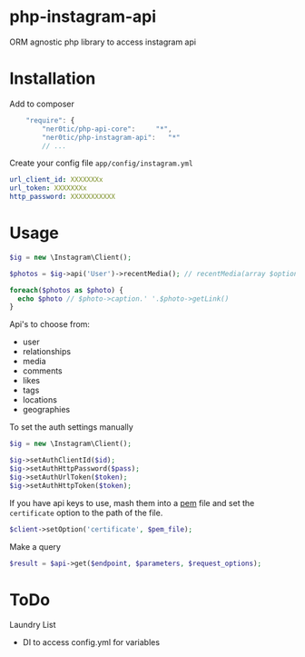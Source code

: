 php-instagram-api
==================

ORM agnostic php library to access instagram api

Installation
=============
Add to composer
```js
    "require": {
        "ner0tic/php-api-core":     "*",
        "ner0tic/php-instagram-api":   "*"
        // ...
```
Create your config file `app/config/instagram.yml`
```yaml
url_client_id: XXXXXXXx
url_token: XXXXXXXx
http_password: XXXXXXXXXXX
```

Usage
=============
```php
$ig = new \Instagram\Client();

$photos = $ig->api('User')->recentMedia(); // recentMedia(array $options)

foreach($photos as $photo) {
  echo $photo // $photo->caption.' '.$photo->getLink()
}
```
Api's to choose from:
- user
- relationships
- media
- comments
- likes
- tags
- locations
- geographies

To set the auth settings manually
```php
$ig = new \Instagram\Client();

$ig->setAuthClientId($id);
$ig->setAuthHttpPassword($pass);
$ig->setAuthUrlToken($token);
$ig->setAuthHttpToken($token);
```

If you have api keys to use, mash them into a [pem](http://www.fileinfo.com/extension/pem) file and 
set the `certificate` option to the path  of the file.
```php
$client->setOption('certificate', $pem_file);
```

Make a query
```php
$result = $api->get($endpoint, $parameters, $request_options);
```
ToDo
=================
Laundry List
- DI to access config.yml for variables

